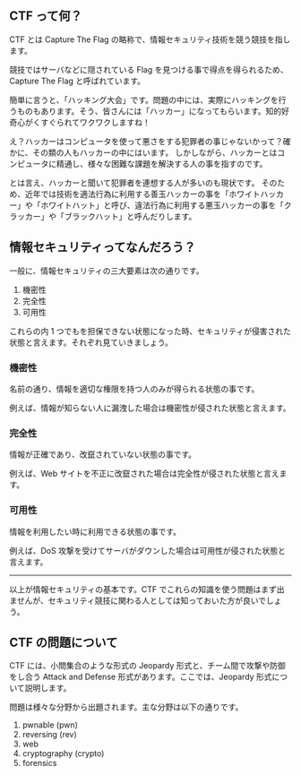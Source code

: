 ## CTF って何？

CTF とは Capture The Flag の略称で、情報セキュリティ技術を競う競技を指します。

競技ではサーバなどに隠されている Flag を見つける事で得点を得られるため、Capture The Flag と呼ばれています。

簡単に言うと、「ハッキング大会」です。問題の中には、実際にハッキングを行うものもあります。そう、皆さんには「ハッカー」になってもらいます。知的好奇心がくすぐられてワクワクしますね！

え？ハッカーはコンピュータを使って悪さをする犯罪者の事じゃないかって？確かに、その類の人もハッカーの中にはいます。
しかしながら、ハッカーとはコンピュータに精通し、様々な困難な課題を解決する人の事を指すのです。

とは言え、ハッカーと聞いて犯罪者を連想する人が多いのも現状です。
そのため、近年では技術を適法行為に利用する善玉ハッカーの事を「ホワイトハッカー」や「ホワイトハット」と呼び、違法行為に利用する悪玉ハッカーの事を「クラッカー」や「ブラックハット」と呼んだりします。

## 情報セキュリティってなんだろう？

一般に、情報セキュリティの三大要素は次の通りです。

1. 機密性
2. 完全性
3. 可用性

これらの内 1 つでもを担保できない状態になった時、セキュリティが侵害された状態と言えます。それぞれ見ていきましょう。

### 機密性

名前の通り、情報を適切な権限を持つ人のみが得られる状態の事です。

例えば、情報が知らない人に漏洩した場合は機密性が侵された状態と言えます。

### 完全性

情報が正確であり、改竄されていない状態の事です。

例えば、Web サイトを不正に改竄された場合は完全性が侵された状態と言えます。

### 可用性

情報を利用したい時に利用できる状態の事です。

例えば、DoS 攻撃を受けてサーバがダウンした場合は可用性が侵された状態と言えます。

<hr>

以上が情報セキュリティの基本です。CTF でこれらの知識を使う問題はまず出ませんが、セキュリティ競技に関わる人としては知っておいた方が良いでしょう。

## CTF の問題について

CTF には、小問集合のような形式の Jeopardy 形式と、チーム間で攻撃や防御をし合う Attack and Defense 形式があります。ここでは、Jeopardy 形式について説明します。

問題は様々な分野から出題されます。主な分野は以下の通りです。

1. pwnable (pwn)
2. reversing (rev)
3. web
4. cryptography (crypto)
5. forensics